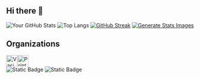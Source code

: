 ## Hi there 👋

<!--
**Tanner-Davison/Tanner-Davison** is a ✨ _special_ ✨ repository because its `README.md` (this file) appears on your GitHub profile.

Here are some ideas to get you started:

- 🔭 I’m currently working on ...
- 🌱 I’m currently learning ...
- 👯 I’m looking to collaborate on ...
- 🤔 I’m looking for help with ...
- 💬 Ask me about ...
- 📫 How to reach me: ...
- 😄 Pronouns: ...
- ⚡ Fun fact: ...
-->
<!--START_SECTION:waka-->

![Your GitHub Stats](https://github-readme-stats.vercel.app/api?username=Tanner-Davison&show_icons=true&theme=highcontrast&hide_rank=true&hide=contribs)
![Top Langs](https://github-readme-stats.vercel.app/api/top-langs/?username=Tanner-Davison&layout=compact&theme=highcontrast)
[![GitHub Streak](https://streak-stats.demolab.com?user=Tanner-Davison&theme=highcontrast&border_radius=8)](https://git.io/streak-stats)
[![Generate Stats Images](https://github.com/jstrieb/github-stats/actions/workflows/main.yml/badge.svg)](https://github.com/jstrieb/github-stats/actions/workflows/main.yml)
## Organizations

<div style="display: flex; align-items: center;">
  <a href="https://github.com/organization">
    <img src="https://avatars.githubusercontent.com/u/146381912?s=200&v=4" alt="Vasion" width="30" height="30">
  </a>
  <a href="https://www.linkedin.com/company/printerlogic">
    <img src="https://media.licdn.com/dms/image/v2/D560BAQFJ1bX91MKquA/company-logo_200_200/company-logo_200_200/0/1686233945592/printerlogic_logo?e=1732752000&v=beta&t=pjhwy_leD8chxYXrKhFcw8yaLnaeJRCA9fmvTE7AJg8" alt="PrinterLogic" width="30" height="30">
  </a>
</div>

<img src="https://img.shields.io/badge/Employee-Vasion%2FPrinterLogic-5B3D8E" alt="Static Badge">


<img src="https://img.shields.io/badge/Employee-Vasion%2FPrinterLogic-5B3D8E" alt="Static Badge">





<!--END_SECTION:waka-->
